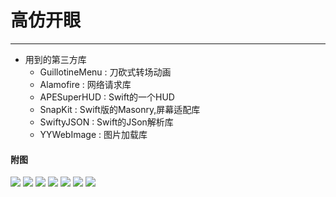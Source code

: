 # 高仿开眼
  ---
- 用到的第三方库
  - GuillotineMenu   : 刀砍式转场动画
  - Alamofire        : 网络请求库
  - APESuperHUD      : Swift的一个HUD
  - SnapKit          : Swift版的Masonry,屏幕适配库
  - SwiftyJSON       : Swift的JSon解析库
  - YYWebImage       : 图片加载库
#### 附图
![](https://github.com/lyimin/EyepetizerApp/tree/master/EyepetizerApp/EyepetizerApp/Resources/1.gif)
![](https://github.com/lyimin/EyepetizerApp/tree/master/EyepetizerApp/EyepetizerApp/Resources/2.gif)
![](https://github.com/lyimin/EyepetizerApp/tree/master/EyepetizerApp/EyepetizerApp/Resources/3.gif)
![](https://github.com/lyimin/EyepetizerApp/tree/master/EyepetizerApp/EyepetizerApp/Resources/4.gif)
![](https://github.com/lyimin/EyepetizerApp/tree/master/EyepetizerApp/EyepetizerApp/Resources/5.PNG)
![](https://github.com/lyimin/EyepetizerApp/tree/master/EyepetizerApp/EyepetizerApp/Resources/6.PNG)
![](https://github.com/lyimin/EyepetizerApp/tree/master/EyepetizerApp/EyepetizerApp/Resources/7.PNG)
